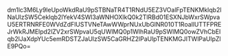 dm1lc3M6Ly9leUpoWkdRaU9pSTBNaTR4T1RNdU5EZ3VOalFpTENKMklqb2lNaUlzSW5Ceklqb2lYekV4SWl3aWNHOXlkQ0k2TlRBd01ESXNJbWxrSWpvaU5ERTRNRFE0WVdZdFlUSTVNeTAwWWprNUxUbGlNR010T1RoallUTTFPREJrWkRJMElpd2lZV2xrSWpvaU5qUWlMQ0p1WlhRaU9pSWlMQ0owZVhCbElqb2lJaXdpYUc5emRDSTZJaUlzSW5CaGRHZ2lPaUlpTENKMGJITWlPaUlpZlE9PQo=